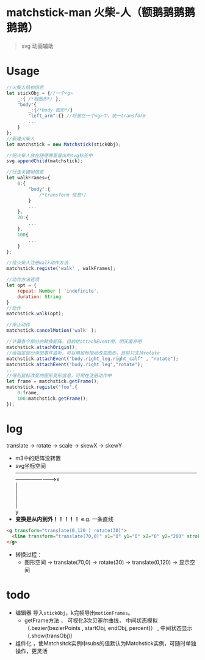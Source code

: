 # matchstick-man 火柴-人（额鹅鹅鹅鹅鹅鹅）
> svg 动画辅助

# Usage
```js
//火柴人结构信息
let stickObj = {//一个<g>
    _:{ /*根图形*/ },
    "body"{
        _:{/*body 图形*/}
        "left_arm":{} //将放在一个<g>中，统一transform
        ...
    }
};
//新建火柴人
let matchstick = new Matchstick(stickObj);

//把火柴人放在随便哪里冒出的svg标签中
svg.appendChild(matchstick);

//行走关键帧信息
let walkFrames={
    0:{
        "body":{
            /*transform 信息*/
        }
        ...
    }，
    20:{
        ...
    },
    100{
        ...
    }
};

//给火柴人注册walk动作方法
matchstick.registe('walk' , walkFrames);

//动作方法选项
let opt = {
    repeat: Number | 'indefinite',
    duration: String
}
//动作
matchstick.walk(opt);

//停止动作
matchstick.cancelMotion('walk' );

//计算各个部分的转换矩阵，目前给attachEvent用，明天废弃吧
matchstick.attachOrigin();
//给指定部分添加事件监听，可以用鼠标拖动改变图形，目前只支持rotate
matchstick.attachEvent("body.right_leg.right_calf" , "rotate");
matchstick.attachEvent("body.right_leg","rotate");
...
//得到鼠标改变的图形变形信息，可用在注册动作中
let frame = matchstick.getFrame();
matchstick.registe("foo",{
    0:frame,
    100:matchstick.getFrame();
});


```


# log
translate -> rotate -> scale -> skewX -> skewY

- m3中的矩阵没转置
- svg坐标空间
     ——————————————————————————————————————————>x\
     |\
     |\
     |\
     |\
     y
- **变换是从内到外！！！！！**
e.g. 一条直线
```HTML
<g transform="translate(0,120 ) rotate(30)">
  <line transform="translate(70,0)" x1="0" y1="0" x2="0" y2="200" stroke="black"> </line>
</g>
```
- 转换过程：
    - 图形空间 -> translate(70,0) -> rotate(30) -> translate(0,120) -> 显示空间





# todo
- 编辑器 导入`stickObj`，k完帧导出`motionFrames`。
    - getFrame方法 ， 可视化3次贝塞尔曲线， 中间状态模拟（.bezier(bezierPoints , startObj, endObj, percent)） , 中间状态显示（.show(transObj)）
- 组件化 ，使Matchsitck实例中subs的值默认为Matchstick实例，可随时单独操作，更灵活
